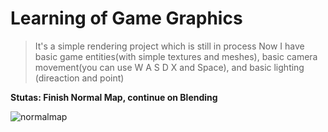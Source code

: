 # Learning of Game Graphics
>It's a simple rendering project which is still in process
>Now I have basic game entities(with simple textures and meshes), basic camera movement(you can use W A S D X and Space),
>and basic lighting (direaction and point)

**Stutas: Finish Normal Map, continue on Blending**

![normalmap](https://github.com/riverluara/Learning/blob/NormalMap/NormalMapping.PNG "normal map")
